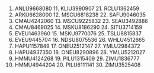 1.  ANLU9668080    11. KLIU3990907    21. RCLU1362459
2.  ARKU6628000    12. MSCU6818238    22. SAFU9046035  
3.  CMAU4242060    13. MSCU9225832    23. SEAU3492886
4.  CMAU8469025    14. MSKU8186290    24. SITU3714159
5.  EVEU1463960    15. MSKU9770076    25. TSLU8815837
6.  EVEU9445704    16. NDSU8075536    26. WHLU4512665
7.  HAPU1157849    17. ONEU2512147    27. YMLU2984372
8.  HAPU4937350    18. ONEU8290896    28. YMLU5212027
9.  HMMU4124268    19. PILU1315409    29. ZIMU1836777
10. HMMU4944204    20. PILU6111141    30. ZIMU3525408